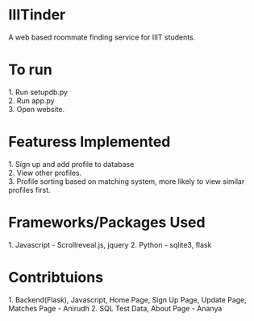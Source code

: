 # IIITinder
A web based roommate finding service for IIIT students.

<h1>To run</h1>
1. Run setupdb.py<br />
2. Run app.py<br />
3. Open website.<br />

<h1>Featuress Implemented</h1>
1. Sign up and add profile to database<br />
2. View other profiles.<br />
3. Profile sorting based on matching system, more likely to view similar profiles first.<br />

<h1>Frameworks/Packages Used</h1>
1. Javascript - Scrollreveal.js, jquery
2. Python - sqlite3, flask

<h1>Contribtuions</h1>
1. Backend(Flask), Javascript, Home Page, Sign Up Page, Update Page, Matches Page - Anirudh
2. SQL Test Data, About Page - Ananya
